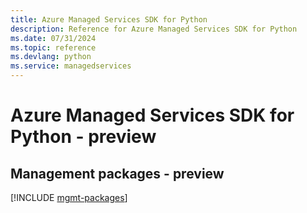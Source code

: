 ```yaml
---
title: Azure Managed Services SDK for Python
description: Reference for Azure Managed Services SDK for Python
ms.date: 07/31/2024
ms.topic: reference
ms.devlang: python
ms.service: managedservices
---
```

# Azure Managed Services SDK for Python - preview

## Management packages - preview
[!INCLUDE [mgmt-packages](managed-services-mgmt-index.md)]